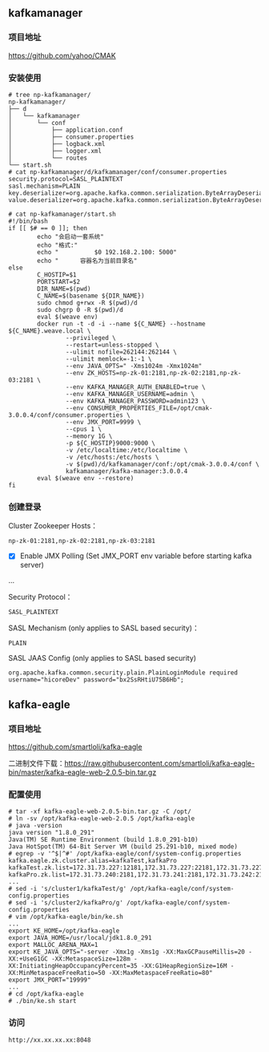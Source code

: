 ## kafkamanager

### 项目地址

https://github.com/yahoo/CMAK

### 安装使用

```
# tree np-kafkamanager/
np-kafkamanager/
├── d
│   └── kafkamanager
│       └── conf
│           ├── application.conf
│           ├── consumer.properties
│           ├── logback.xml
│           ├── logger.xml
│           └── routes
└── start.sh
# cat np-kafkamanager/d/kafkamanager/conf/consumer.properties
security.protocol=SASL_PLAINTEXT
sasl.mechanism=PLAIN
key.deserializer=org.apache.kafka.common.serialization.ByteArrayDeserializer
value.deserializer=org.apache.kafka.common.serialization.ByteArrayDeserializer
```

```
# cat np-kafkamanager/start.sh
#!/bin/bash
if [[ $# == 0 ]]; then
        echo "会启动一套系统"
        echo "格式:"
        echo "          $0 192.168.2.100: 5000"
        echo "      容器名为当前目录名"
else
        C_HOSTIP=$1
        PORTSTART=$2
        DIR_NAME=$(pwd)
        C_NAME=$(basename ${DIR_NAME})
        sudo chmod g+rwx -R $(pwd)/d
        sudo chgrp 0 -R $(pwd)/d
        eval $(weave env)
        docker run -t -d -i --name ${C_NAME} --hostname ${C_NAME}.weave.local \
                --privileged \
                --restart=unless-stopped \
                --ulimit nofile=262144:262144 \
                --ulimit memlock=-1:-1 \
                --env JAVA_OPTS=" -Xms1024m -Xmx1024m"
                --env ZK_HOSTS=np-zk-01:2181,np-zk-02:2181,np-zk-03:2181 \
                --env KAFKA_MANAGER_AUTH_ENABLED=true \
                --env KAFKA_MANAGER_USERNAME=admin \
                --env KAFKA_MANAGER_PASSWORD=admin123 \
                --env CONSUMER_PROPERTIES_FILE=/opt/cmak-3.0.0.4/conf/consumer.properties \
                --env JMX_PORT=9999 \
                --cpus 1 \
                --memory 1G \
                -p ${C_HOSTIP}9000:9000 \
                -v /etc/localtime:/etc/localtime \
                -v /etc/hosts:/etc/hosts \
                -v $(pwd)/d/kafkamanager/conf:/opt/cmak-3.0.0.4/conf \
                kafkamanager/kafka-manager:3.0.0.4
        eval $(weave env --restore)
fi
```

### 创建登录

Cluster Zookeeper Hosts：

```
np-zk-01:2181,np-zk-02:2181,np-zk-03:2181
```

- [x] Enable JMX Polling (Set JMX_PORT env variable before starting kafka server)

...

Security Protocol：

```
SASL_PLAINTEXT
```

SASL Mechanism (only applies to SASL based security)：

```
PLAIN
```

SASL JAAS Config (only applies to SASL based security)

```
org.apache.kafka.common.security.plain.PlainLoginModule required username="hicoreDev" password="bx2SsRHtiU75B6Hb";
```

## kafka-eagle

### 项目地址

https://github.com/smartloli/kafka-eagle

二进制文件下载：https://raw.githubusercontent.com/smartloli/kafka-eagle-bin/master/kafka-eagle-web-2.0.5-bin.tar.gz

### 配置使用

```
# tar -xf kafka-eagle-web-2.0.5-bin.tar.gz -C /opt/
# ln -sv /opt/kafka-eagle-web-2.0.5 /opt/kafka-eagle
# java -version
java version "1.8.0_291"
Java(TM) SE Runtime Environment (build 1.8.0_291-b10)
Java HotSpot(TM) 64-Bit Server VM (build 25.291-b10, mixed mode)
# egrep -v '^$|^#' /opt/kafka-eagle/conf/system-config.properties
kafka.eagle.zk.cluster.alias=kafkaTest,kafkaPro
kafkaTest.zk.list=172.31.73.227:12181,172.31.73.227:22181,172.31.73.227:32181
kafkaPro.zk.list=172.31.73.240:2181,172.31.73.241:2181,172.31.73.242:2181
...
# sed -i 's/cluster1/kafkaTest/g' /opt/kafka-eagle/conf/system-config.properties
# sed -i 's/cluster2/kafkaPro/g' /opt/kafka-eagle/conf/system-config.properties
# vim /opt/kafka-eagle/bin/ke.sh
...
export KE_HOME=/opt/kafka-eagle
export JAVA_HOME=/usr/local/jdk1.8.0_291
export MALLOC_ARENA_MAX=1
export KE_JAVA_OPTS="-server -Xmx1g -Xms1g -XX:MaxGCPauseMillis=20 -XX:+UseG1GC -XX:MetaspaceSize=128m -XX:InitiatingHeapOccupancyPercent=35 -XX:G1HeapRegionSize=16M -XX:MinMetaspaceFreeRatio=50 -XX:MaxMetaspaceFreeRatio=80"
export JMX_PORT="19999"
...
# cd /opt/kafka-eagle
# ./bin/ke.sh start
```

### 访问

```
http://xx.xx.xx.xx:8048
```

